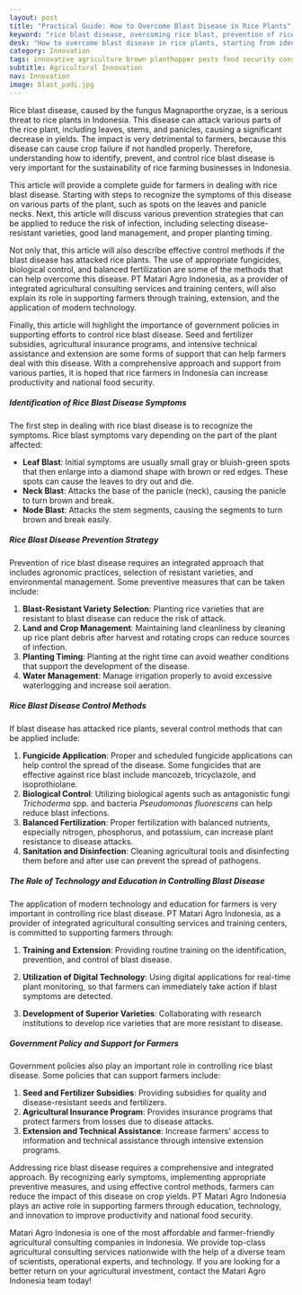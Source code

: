 ```yaml
---
layout: post
title: "Practical Guide: How to Overcome Blast Disease in Rice Plants"
keyword: "rice blast disease, overcoming rice blast, prevention of rice disease, how to overcome blast, blast in rice plants, rice care, rice plant health, agricultural consultant, integrated agricultural training, PT Matari Agro Indonesia"
desk: "How to overcome blast disease in rice plants, starting from identifying symptoms, prevention strategies, to effective control methods for farmers"
category: Innovation
tags: innovative agriculture brown planthopper pests food security consultant
subtitle: Agricultural Innovation
nav: Innovation
image: blast_padi.jpg
---
```


Rice blast disease, caused by the fungus Magnaporthe oryzae, is a serious threat to rice plants in Indonesia. This disease can attack various parts of the rice plant, including leaves, stems, and panicles, causing a significant decrease in yields. The impact is very detrimental to farmers, because this disease can cause crop failure if not handled properly. Therefore, understanding how to identify, prevent, and control rice blast disease is very important for the sustainability of rice farming businesses in Indonesia.

This article will provide a complete guide for farmers in dealing with rice blast disease. Starting with steps to recognize the symptoms of this disease on various parts of the plant, such as spots on the leaves and panicle necks. Next, this article will discuss various prevention strategies that can be applied to reduce the risk of infection, including selecting disease-resistant varieties, good land management, and proper planting timing.

Not only that, this article will also describe effective control methods if the blast disease has attacked rice plants. The use of appropriate fungicides, biological control, and balanced fertilization are some of the methods that can help overcome this disease. PT Matari Agro Indonesia, as a provider of integrated agricultural consulting services and training centers, will also explain its role in supporting farmers through training, extension, and the application of modern technology.

Finally, this article will highlight the importance of government policies in supporting efforts to control rice blast disease. Seed and fertilizer subsidies, agricultural insurance programs, and intensive technical assistance and extension are some forms of support that can help farmers deal with this disease. With a comprehensive approach and support from various parties, it is hoped that rice farmers in Indonesia can increase productivity and national food security.

##### Identification of Rice Blast Disease Symptoms

The first step in dealing with rice blast disease is to recognize the symptoms. Rice blast symptoms vary depending on the part of the plant affected:
- **Leaf Blast**: Initial symptoms are usually small gray or bluish-green spots that then enlarge into a diamond shape with brown or red edges. These spots can cause the leaves to dry out and die.
- **Neck Blast**: Attacks the base of the panicle (neck), causing the panicle to turn brown and break.
- **Node Blast**: Attacks the stem segments, causing the segments to turn brown and break easily.

##### Rice Blast Disease Prevention Strategy

Prevention of rice blast disease requires an integrated approach that includes agronomic practices, selection of resistant varieties, and environmental management. Some preventive measures that can be taken include:
1. **Blast-Resistant Variety Selection**: Planting rice varieties that are resistant to blast disease can reduce the risk of attack.
2. **Land and Crop Management**: Maintaining land cleanliness by cleaning up rice plant debris after harvest and rotating crops can reduce sources of infection.
3. **Planting Timing**: Planting at the right time can avoid weather conditions that support the development of the disease.
4. **Water Management**: Manage irrigation properly to avoid excessive waterlogging and increase soil aeration.

##### Rice Blast Disease Control Methods

If blast disease has attacked rice plants, several control methods that can be applied include:
1. **Fungicide Application**: Proper and scheduled fungicide applications can help control the spread of the disease. Some fungicides that are effective against rice blast include mancozeb, tricyclazole, and isoprothiolane.
2. **Biological Control**: Utilizing biological agents such as antagonistic fungi *Trichoderma* spp. and bacteria *Pseudomonas fluorescens* can help reduce blast infections.
3. **Balanced Fertilization**: Proper fertilization with balanced nutrients, especially nitrogen, phosphorus, and potassium, can increase plant resistance to disease attacks.
4. **Sanitation and Disinfection**: Cleaning agricultural tools and disinfecting them before and after use can prevent the spread of pathogens.

##### The Role of Technology and Education in Controlling Blast Disease

The application of modern technology and education for farmers is very important in controlling rice blast disease. PT Matari Agro Indonesia, as a provider of integrated agricultural consulting services and training centers, is committed to supporting farmers through:
1. **Training and Extension**: Providing routine training on the identification, prevention, and control of blast disease.

2. **Utilization of Digital Technology**: Using digital applications for real-time plant monitoring, so that farmers can immediately take action if blast symptoms are detected.

3. **Development of Superior Varieties**: Collaborating with research institutions to develop rice varieties that are more resistant to disease.

##### Government Policy and Support for Farmers

Government policies also play an important role in controlling rice blast disease. Some policies that can support farmers include:
1. **Seed and Fertilizer Subsidies**: Providing subsidies for quality and disease-resistant seeds and fertilizers.
2. **Agricultural Insurance Program**: Provides insurance programs that protect farmers from losses due to disease attacks.
3. **Extension and Technical Assistance**: Increase farmers' access to information and technical assistance through intensive extension programs.

Addressing rice blast disease requires a comprehensive and integrated approach. By recognizing early symptoms, implementing appropriate preventive measures, and using effective control methods, farmers can reduce the impact of this disease on crop yields. PT Matari Agro Indonesia plays an active role in supporting farmers through education, technology, and innovation to improve productivity and national food security.

Matari Agro Indonesia is one of the most affordable and farmer-friendly agricultural consulting companies in Indonesia. We provide top-class agricultural consulting services nationwide with the help of a diverse team of scientists, operational experts, and technology. If you are looking for a better return on your agricultural investment, contact the Matari Agro Indonesia team today!